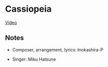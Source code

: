Cassiopeia
==========

[Video][VideoLink]

[VideoLink]: https://www.youtube.com/watch?v=M9ih7WwCf_o

Notes
-----

* Composer, arrangement, lyrics: Inokashira-P

* Singer: Miku Hatsune
